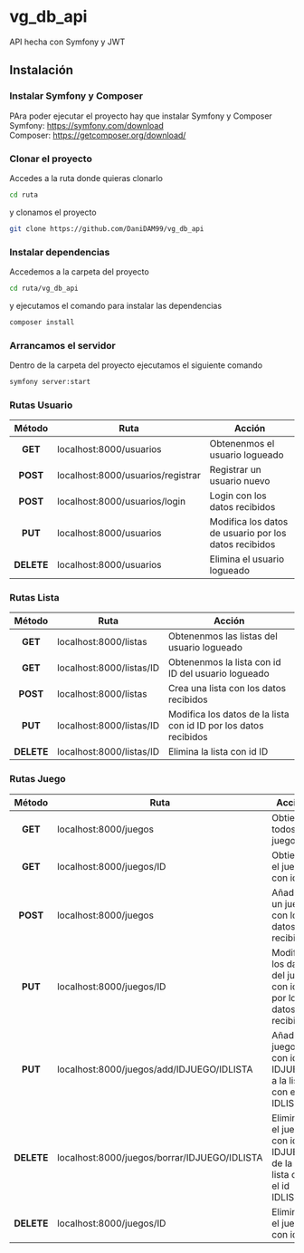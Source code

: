 # vg_db_api
API hecha con Symfony y JWT

## Instalación

### Instalar Symfony y Composer
PAra poder ejecutar el proyecto hay que instalar Symfony y Composer<br>
Symfony: https://symfony.com/download<br>
Composer: https://getcomposer.org/download/

### Clonar el proyecto

Accedes a la ruta donde quieras clonarlo
```bash
cd ruta
```
y clonamos el proyecto
```bash
git clone https://github.com/DaniDAM99/vg_db_api
```

### Instalar dependencias
Accedemos a la carpeta del proyecto 
```bash
cd ruta/vg_db_api
```
y ejecutamos el comando para instalar las dependencias
```bash
composer install
```

### Arrancamos el servidor
Dentro de la carpeta del proyecto ejecutamos el siguiente comando
```bash
symfony server:start
```

### Rutas Usuario

| Método | Ruta | Acción |
| :---: | --- | --- |
| **GET** |localhost:8000/usuarios| Obtenenmos el usuario logueado |
| **POST** | localhost:8000/usuarios/registrar | Registrar un usuario nuevo |
| **POST** | localhost:8000/usuarios/login | Login con los datos recibidos |
| **PUT** | localhost:8000/usuarios | Modifica los datos de usuario por los datos recibidos |
| **DELETE** | localhost:8000/usuarios | Elimina el usuario logueado |

### Rutas Lista

| Método | Ruta | Acción |
| :---: | --- | --- |
| **GET** |localhost:8000/listas| Obtenenmos las listas del usuario logueado |
| **GET** |localhost:8000/listas/ID| Obtenenmos la lista con id ID del usuario logueado |
| **POST** | localhost:8000/listas | Crea una lista con los datos recibidos |
| **PUT** | localhost:8000/listas/ID | Modifica los datos de la lista con id ID por los datos recibidos |
| **DELETE** | localhost:8000/listas/ID | Elimina la lista con id ID |

### Rutas Juego

| Método | Ruta | Acción |
| :---: | --- | --- |
| **GET** |localhost:8000/juegos| Obtiene todos juegos |
| **GET** |localhost:8000/juegos/ID| Obtiene el juego con id ID |
| **POST** | localhost:8000/juegos | Añade un juego con los datos recibidos |
| **PUT** | localhost:8000/juegos/ID | Modifica los datos del juego con id ID por los datos recibidos |
| **PUT** | localhost:8000/juegos/add/IDJUEGO/IDLISTA | Añade el juego con id IDJUEGO a la lista con el id IDLISTA |
| **DELETE** | localhost:8000/juegos/borrar/IDJUEGO/IDLISTA | Elimina el juego con id IDJUEGO de la lista con el id IDLISTA |
| **DELETE** | localhost:8000/juegos/ID | Elimina el juego con id ID |
